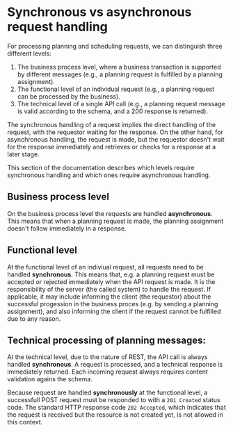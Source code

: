 # Synchronous vs asynchronous request handling

For processing planning and scheduling requests, we can distinguish three different levels:

1. The business process level, where a business transaction is supported by different messages (e.g., a planning request is fulfilled by a planning assignment).
2. The functional level of an individual request (e.g., a planning request can be processed by the business).
3. The technical level of a single API call (e.g., a planning request message is valid according to the schema, and a 200 response is returned).

The synchronous handling of a request implies the direct handling of the request, with the requestor waiting for the response. On the other hand, for asynchronous handling, the request is made, but the requestor doesn't wait for the response immediately and retrieves or checks for a response at a later stage.

This section of the documentation describes which levels require synchronous handling and which ones require asynchronous handling.

## Business process level

On the business process level the requests are handled **asynchronous**. This means that when a planning request is made, the planning assignment doesn't follow immediately in a response.

## Functional level

At the functional level of an indiviual request, all requests need to be handled **synchronous**. This means that, e.g. a planning request must be accepted or rejected immediately when the API request is made. It is the responsibility of the server (the called system) to handle the request. If applicable, it may include informing the client (the requestor) about the successful progession in the business proces (e.g. by sending a planning assignment), and also informing the client if the request cannot be fulfilled due to any reason.

## Technical processing of planning messages:

At the technical level, due to the nature of REST, the API call is always handled **synchronous**. A request is processed, and a technical response is immediately returned. Each incoming request always requires content validation agains the schema.

Because request are handled **synchronously** at the functional level, a successfull POST request must be responded to with a `201 Created` status code. The standard HTTP response code `202 Accepted`, which indicates that the request is received but the resource is not created yet, is not allowed in this context.
